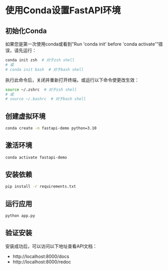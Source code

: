 # 使用Conda设置FastAPI环境

## 初始化Conda

如果您是第一次使用conda或看到"Run 'conda init' before 'conda activate'"错误，请先运行：

```bash
conda init zsh  # 对于zsh shell
# 或
# conda init bash  # 对于bash shell
```

执行此命令后，关闭并重新打开终端，或运行以下命令使更改生效：

```bash
source ~/.zshrc  # 对于zsh shell
# 或
# source ~/.bashrc  # 对于bash shell
```

## 创建虚拟环境

```bash
conda create -n fastapi-demo python=3.10
```

## 激活环境

```bash
conda activate fastapi-demo
```

## 安装依赖

```bash
pip install -r requirements.txt
```

## 运行应用

```bash
python app.py
```

## 验证安装

安装成功后，可以访问以下地址查看API文档：
- http://localhost:8000/docs
- http://localhost:8000/redoc 